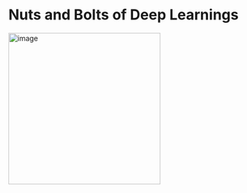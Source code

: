 <!-- Draft -->

# Nuts and Bolts of Deep Learnings

<img width="300" alt="image" src="https://github.com/user-attachments/assets/a0502e83-b2e4-4d9e-a7d9-c5afeab1078b" />
